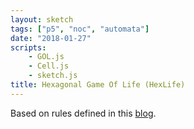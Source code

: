 ```yaml
---
layout: sketch
tags: ["p5", "noc", "automata"]
date: "2018-01-27"
scripts: 
    - GOL.js
    - Cell.js
    - sketch.js
title: Hexagonal Game Of Life (HexLife)
---
```



Based on rules defined in this [blog](https://www.gamedev.net/blogs/entry/2261919-is-there-a-hexagonal-analog-of-conways-game-of-life/).
